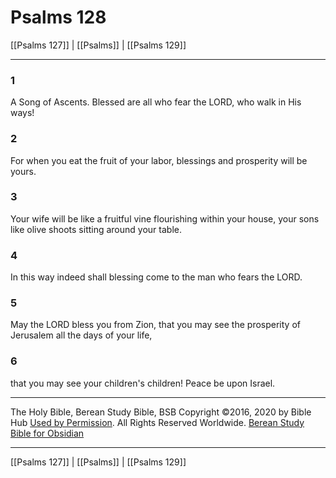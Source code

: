 # Psalms 128

[[Psalms 127]] | [[Psalms]] | [[Psalms 129]]

---

### 1
A Song of Ascents. Blessed are all who fear the LORD, who walk in His ways!

### 2
For when you eat the fruit of your labor, blessings and prosperity will be yours.

### 3
Your wife will be like a fruitful vine flourishing within your house, your sons like olive shoots sitting around your table.

### 4
In this way indeed shall blessing come to the man who fears the LORD.

### 5
May the LORD bless you from Zion, that you may see the prosperity of Jerusalem all the days of your life,

### 6
that you may see your children's children! Peace be upon Israel.

---

The Holy Bible, Berean Study Bible, BSB
Copyright ©2016, 2020 by Bible Hub
[Used by Permission](https://berean.bible/terms.htm). All Rights Reserved Worldwide.
[Berean Study Bible for Obsidian](https://github.com/gapmiss/berean-study-bible-for-obsidian)

---

[[Psalms 127]] | [[Psalms]] | [[Psalms 129]]

